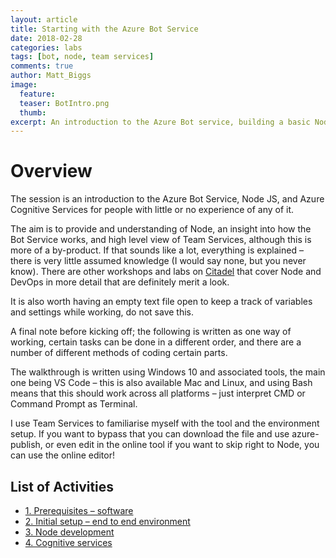 ```yaml
---
layout: article
title: Starting with the Azure Bot Service
date: 2018-02-28
categories: labs
tags: [bot, node, team services]
comments: true
author: Matt_Biggs
image:
  feature: 
  teaser: BotIntro.png
  thumb: 
excerpt: An introduction to the Azure Bot service, building a basic Node web bot to adding Cognitive Services. 
---
```



# Overview
The session is an introduction to the Azure Bot Service, Node JS, and Azure Cognitive Services for people with little or no experience of any of it.

The aim is to provide and understanding of Node, an insight into how the Bot Service works, and  high level view of Team Services, although this is more of a by-product. If that sounds like a lot, everything is explained – there is very little assumed knowledge (I would say none, but you never know). There are other workshops and labs on [Citadel](https://azurecitadel.github.io/) that cover Node and DevOps in more detail that are definitely merit a look.

It is also worth having an empty text file open to keep a track of variables and settings while working, do not save this.

A final note before kicking off; the following is written as one way of working, certain tasks can be done in a different order, and there are a number of different methods of coding certain parts.

The walkthrough is written using Windows 10 and associated tools, the main one being VS Code – this is also available Mac and Linux, and using Bash means that this should work across all platforms – just interpret CMD or Command Prompt as Terminal.

I use Team Services to familiarise myself with the tool and the environment setup. If you want to bypass that you can download the file and use azure-publish, or even edit in the online tool if you want to skip right to Node, you can use the online editor!

## List of Activities  
* [1. Prerequisites – software](./bot/apps.md)
* [2. Initial setup – end to end environment](./bot/environment.md)
* [3. Node development](./bot/development.md)
* [4. Cognitive services](./bot/cognitive.md)

